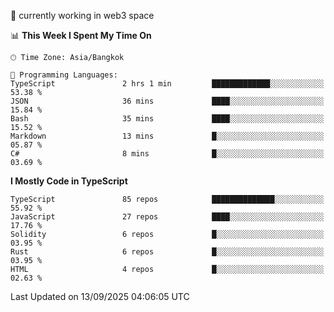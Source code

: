 🔭 currently working in web3 space

<!--START_SECTION:waka-->
📊 **This Week I Spent My Time On** 

```text
🕑︎ Time Zone: Asia/Bangkok

💬 Programming Languages: 
TypeScript               2 hrs 1 min         █████████████░░░░░░░░░░░░   53.38 % 
JSON                     36 mins             ████░░░░░░░░░░░░░░░░░░░░░   15.84 % 
Bash                     35 mins             ████░░░░░░░░░░░░░░░░░░░░░   15.52 % 
Markdown                 13 mins             █░░░░░░░░░░░░░░░░░░░░░░░░   05.87 % 
C#                       8 mins              █░░░░░░░░░░░░░░░░░░░░░░░░   03.69 % 
```

**I Mostly Code in TypeScript** 

```text
TypeScript               85 repos            ██████████████░░░░░░░░░░░   55.92 % 
JavaScript               27 repos            ████░░░░░░░░░░░░░░░░░░░░░   17.76 % 
Solidity                 6 repos             █░░░░░░░░░░░░░░░░░░░░░░░░   03.95 % 
Rust                     6 repos             █░░░░░░░░░░░░░░░░░░░░░░░░   03.95 % 
HTML                     4 repos             █░░░░░░░░░░░░░░░░░░░░░░░░   02.63 % 
```




 Last Updated on 13/09/2025 04:06:05 UTC
<!--END_SECTION:waka-->
